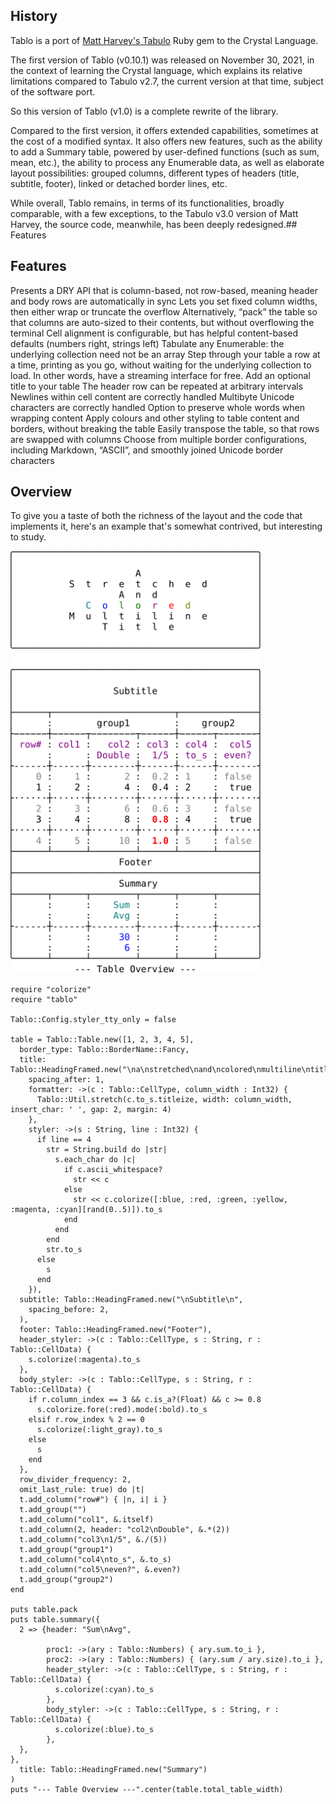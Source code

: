 ## History
Tablo is a port of [Matt Harvey's
Tabulo](https://github.com/matt-harvey/tabulo) Ruby gem to the Crystal
Language.

The first version of Tablo (v0.10.1) was released on November 30, 2021,
in the context of learning the Crystal language, which explains its
relative limitations compared to Tabulo v2.7, the current version
at that time, subject of the software port.

So this version of Tablo (v1.0) is a complete rewrite of the library.

Compared to the first version, it offers extended capabilities,
sometimes at the cost of a modified syntax. It also offers new features,
such as the ability to add a Summary table, powered by user-defined
functions (such as sum, mean, etc.), the ability to process any
Enumerable data, as well as elaborate layout possibilities: grouped
columns, different types of headers (title, subtitle, footer), linked or
detached border lines, etc.

While overall, Tablo remains, in terms of its functionalities, broadly
comparable, with a few exceptions, to the Tabulo v3.0 version of Matt
Harvey, the source code, meanwhile, has been deeply redesigned.## Features

## Features

Presents a DRY API that is column-based, not row-based, meaning header and body rows are automatically in sync
Lets you set fixed column widths, then either wrap or truncate the overflow
Alternatively, “pack” the table so that columns are auto-sized to their contents, but without overflowing the terminal
Cell alignment is configurable, but has helpful content-based defaults (numbers right, strings left)
Tabulate any Enumerable: the underlying collection need not be an array
Step through your table a row at a time, printing as you go, without waiting for the underlying collection to load. In other words, have a streaming interface for free.
Add an optional title to your table
The header row can be repeated at arbitrary intervals
Newlines within cell content are correctly handled
Multibyte Unicode characters are correctly handled
Option to preserve whole words when wrapping content
Apply colours and other styling to table content and borders, without breaking the table
Easily transpose the table, so that rows are swapped with columns
Choose from multiple border configurations, including Markdown, “ASCII”, and smoothly joined Unicode border characters

## Overview

To give you a taste of both the richness of the layout and the code that implements it, here's an example that's somewhat contrived, but interesting to study. 

<img src="docs/assets/images/overview.svg" width="400">

```crystal
require "colorize"
require "tablo"

Tablo::Config.styler_tty_only = false

table = Tablo::Table.new([1, 2, 3, 4, 5],
  border_type: Tablo::BorderName::Fancy,
  title: Tablo::HeadingFramed.new("\na\nstretched\nand\ncolored\nmultiline\ntitle\n\n",
    spacing_after: 1,
    formatter: ->(c : Tablo::CellType, column_width : Int32) {
      Tablo::Util.stretch(c.to_s.titleize, width: column_width, insert_char: ' ', gap: 2, margin: 4)
    },
    styler: ->(s : String, line : Int32) {
      if line == 4
        str = String.build do |str|
          s.each_char do |c|
            if c.ascii_whitespace?
              str << c
            else
              str << c.colorize([:blue, :red, :green, :yellow, :magenta, :cyan][rand(0..5)]).to_s
            end
          end
        end
        str.to_s
      else
        s
      end
    }),
  subtitle: Tablo::HeadingFramed.new("\nSubtitle\n",
    spacing_before: 2,
  ),
  footer: Tablo::HeadingFramed.new("Footer"),
  header_styler: ->(c : Tablo::CellType, s : String, r : Tablo::CellData) {
    s.colorize(:magenta).to_s
  },
  body_styler: ->(c : Tablo::CellType, s : String, r : Tablo::CellData) {
    if r.column_index == 3 && c.is_a?(Float) && c >= 0.8
      s.colorize.fore(:red).mode(:bold).to_s
    elsif r.row_index % 2 == 0
      s.colorize(:light_gray).to_s
    else
      s
    end
  },
  row_divider_frequency: 2,
  omit_last_rule: true) do |t|
  t.add_column("row#") { |n, i| i }
  t.add_group("")
  t.add_column("col1", &.itself)
  t.add_column(2, header: "col2\nDouble", &.*(2))
  t.add_column("col3\n1/5", &./(5))
  t.add_group("group1")
  t.add_column("col4\nto_s", &.to_s)
  t.add_column("col5\neven?", &.even?)
  t.add_group("group2")
end

puts table.pack
puts table.summary({
  2 => {header: "Sum\nAvg",

        proc1: ->(ary : Tablo::Numbers) { ary.sum.to_i },
        proc2: ->(ary : Tablo::Numbers) { (ary.sum / ary.size).to_i },
        header_styler: ->(c : Tablo::CellType, s : String, r : Tablo::CellData) {
          s.colorize(:cyan).to_s
        },
        body_styler: ->(c : Tablo::CellType, s : String, r : Tablo::CellData) {
          s.colorize(:blue).to_s
        },
  },
},
  title: Tablo::HeadingFramed.new("Summary")
)
puts "--- Table Overview ---".center(table.total_table_width)
```

